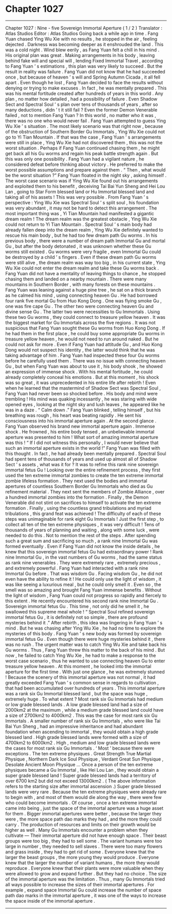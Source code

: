 
# Chapter 1027


---

Chapter 1027 : Nine - five Sovereign Immortal Aperture ( 1 / 2 )
Translator :
Atlas Studios
Editor :
Atlas Studios
Going back a while ago in time .
Fang Yuan chased Ying Wu Xie with no results , he stopped in the air , feeling dejected .
Darkness was becoming deeper as it enshrouded the land .
This was a cold night .
Wind blew eerily , as Fang Yuan felt a chill in his mind .
His original plan was great .
Making arrangements in his body , leaving behind fake will and special will , lending Fixed Immortal Travel , according to Fang Yuan ’ s estimations , this plan was very likely to succeed .
But the result in reality was failure .
Fang Yuan did not know that he had succeeded once , but because of heaven ’ s will and Spring Autumn Cicada , it all fell apart .
Even though he lost , Fang Yuan decided to face the results without denying or trying to make excuses .
In fact , he was mentally prepared . This was his mental fortitude created after hundreds of years in this world .
Any plan , no matter how detailed , had a possibility of failure . Even Shadow Sect and Spectral Soul ’ s plan over tens of thousands of years , after so many deductions , didn ’ t it still fail ?
Even the former Demon Venerable failed , not to mention Fang Yuan ?
In this world , no matter who it was , there was no one who would never fail .
Fang Yuan attempted to guess Ying Wu Xie ’ s situation .
The most likely scenario was that right now , because of the obstruction of Southern Border Gu Immortals , Ying Wu Xie could not go to Yi Tian Mountain .
If that was the case , Fang Yuan ’ s arrangements were still in place , Ying Wu Xie had not discovered them , this was not the worst situation .
Perhaps if Fang Yuan continued chasing them , he might get back all his Gu worms and regain his peak battle strength again .
But this was only one possibility .
Fang Yuan had a vigilant nature , he considered defeat before thinking about victory . He preferred to make the worst possible assumptions and prepare against them .
“ Then , what would be the worst situation ?” Fang Yuan floated in the night sky , asking himself .
The worst case scenario was if Ying Wu Xie found out his arrangements and exploited them to his benefit , deceiving Tai Bai Yun Sheng and Hei Lou Lan , going to Star Form blessed land or Hu Immortal blessed land and taking all of his assets !
This was very possible .
From Fang Yuan ’ s perspective : Ying Wu Xie was Spectral Soul ’ s split soul , his foundation was very abundant , it may not be hard to detect this arrangement . The most important thing was , Yi Tian Mountain had manifested a gigantic dream realm !
The dream realm was the greatest obstacle , Ying Wu Xie could not return to Yi Tian Mountain . Spectral Soul ’ s main body had already fallen deep into the dream realm , Ying Wu Xie definitely wanted to rescue his main body , but he had too few dream path Gu worms .
In his previous body , there were a number of dream path Immortal Gu and mortal Gu , but after the body detonated , it was unknown whether these Gu worms still existed . Gu worms were very fragile , even Immortal Gu could be destroyed by a child ’ s fingers .
Even if these dream path Gu worms were still alive , the dream realm was way too big , in his current state , Ying Wu Xie could not enter the dream realm and take these Gu worms back .
Fang Yuan did not have a mentality of leaving things to chance , he stopped chasing them and landed on a nearby mountain .
There were many mountains in Southern Border , with many forests on these mountains .
Fang Yuan was leaning against a huge pine tree , he sat on a thick branch as he calmed his mind , using connecting heaven Gu .
He had borrowed four rank five mortal Gu from Huo Kong Dong .
One was flying smoke Gu , one was fire cape Gu . The other two were connecting heaven Gu and divine sense Gu .
The latter two were necessities to Gu Immortals . Using these two Gu worms , they could connect to treasure yellow heaven . It was the biggest market for Gu Immortals across the five regions .
It was not suspicious that Fang Yuan sought these Gu worms from Huo Kong Dong .
If he had them in the first place , he could buy some appropriate Gu worms in treasure yellow heaven , he would not need to run around naked .
But he could not ask for more . Even if Fang Yuan had attitude Gu , and Huo Kong Dong would not suspect his identity , the latter would think that he was taking advantage of him .
Fang Yuan had inspected these four Gu worms before he carefully used them .
There was no issue with connecting heaven Gu , but when Fang Yuan was about to use it , his body shook , he showed an expression of immense shock .
With his mental fortitude , he could already completely conceal his emotions .
But at this moment , his shock was so great , it was unprecedented in his entire life after rebirth !
Even when he learned that the mastermind of Shadow Sect was Spectral Soul , Fang Yuan had never been so shocked before .
His body and mind were trembling !
His mind was quaking incessantly , he was staring with wide opened eyes , looking at the night sky and lush leaves , he appeared like he was in a daze .
“ Calm down .” Fang Yuan blinked , telling himself , but his breathing was rough , his heart was beating rapidly .
He sent his consciousness into his immortal aperture again .
At the second glance .
Fang Yuan observed his brand new immortal aperture again .
Immense shock .
He frowned , his entire body tensed , an unbelievable immortal aperture was presented to him !
What sort of amazing immortal aperture was this !
“ If I did not witness this personally , I would never believe that such an immortal aperture exists in the world !” Fang Yuan was filled with this thought .
In fact , he had already been mentally prepared .
Spectral Soul had spent tens of thousands of years and used up almost all of Shadow Sect ’ s assets , what was it for ?
It was to refine this rank nine sovereign immortal fetus Gu !
Looking over the entire refinement process , they first used the ten extreme immortal zombies to create the ten extreme immortal zombie lifeless formation . They next used the bodies and immortal apertures of countless Southern Border Gu Immortals who died as Gu refinement material . They next sent the members of Zombie Alliance , over a hundred immortal zombies into the formation . Finally , the Demon Venerable did not stint on sacrifices to himself to activate the ten extreme formation . Finally , using the countless grand tribulations and myriad tribulations , this grand feat was achieved !
The difficulty of each of these steps was unimaginable for rank eight Gu Immortals ! Just the first step , to collect all ten of the ten extreme physiques , it was very difficult ! Tens of thousands of years of planning and waiting , along with some luck , were needed to do this . Not to mention the rest of the steps .
After spending such a great sum and sacrificing so much , a rank nine Immortal Gu was formed eventually .
Even if Fang Yuan did not know the inside details , he knew that this sovereign immortal fetus Gu had extraordinary power !
Rank nine Immortal Gu , in the vast numbers of Gu worms , had the same status as rank nine venerables . They were extremely rare , extremely precious , and extremely powerful .
Fang Yuan had interacted with a rank nine Immortal Gu before .
That was wisdom Gu .
Facing wisdom Gu , he did not even have the ability to refine it !
He could only use the light of wisdom , it was like seeing a luxurious meal , but he could only smell it .
Even so , the smell was so amazing and brought Fang Yuan immense benefits .
Without the light of wisdom , Fang Yuan could not progress so rapidly and fiercely to this extent .
He recently encountered his second rank nine Immortal Gu .
Sovereign immortal fetus Gu .
This time , not only did he smell it , he swallowed this supreme meal whole !
“ Spectral Soul refined sovereign immortal fetus Gu , it is definitely not so simple , there are profound mysteries behind it .” After rebirth , this idea was lingering in Fang Yuan ’ s mind .
But he was chasing after Ying Wu Xie , he had no time to explore the mysteries of this body .
Fang Yuan ’ s new body was formed by sovereign immortal fetus Gu . Even though there were huge mysteries behind it , there was no rush .
The urgent matter was to catch Ying Wu Xie and take back his Gu worms .
Thus , Fang Yuan threw this matter to the back of his mind .
But now , he failed to catch Ying Wu Xie , he had to make a response to the worst case scenario , thus he wanted to use connecting heaven Gu to enter treasure yellow heaven .
At this moment , he looked into the immortal aperture for the first time .
With just one glance , he was extremely stunned !
Because the scenery of this immortal aperture was not normal , it had greatly exceeded Fang Yuan ’ s common sense in regards to cultivation , that had been accumulated over hundreds of years .
This immortal aperture was a rank six Gu Immortal blessed land , but the space was huge , extremely huge .
To what extent ?
Most rank six Gu Immortals had medium or low grade blessed lands . A low grade blessed land had a size of 2000km2 at the maximum , while a medium grade blessed land could have a size of 2700km2 to 4000km2 .
This was the case for most rank six Gu Immortals .
A smaller number of rank six Gu Immortals , who were like Tai Bai Yun Sheng , had an impressive inheritance and had abundant foundation when ascending to immortal , they would obtain a high grade blessed land .
High grade blessed lands were formed with a size of 4700km2 to 6000km2 .
High , medium and low grade blessed lands were the cases for most rank six Gu Immortals .
‘ Most ’ because there were exceptions .
The ten extreme physiques . Great Strength True Martial Physique , Northern Dark Ice Soul Physique , Verdant Great Sun Physique , Desolate Ancient Moon Physique …
Once a person of the ten extreme physiques became a Gu Immortal , like Hei Lou Lan , they would obtain a super grade blessed land !
Super grade blessed lands had a territory of over 6700 km2 but did not exceed 13000km2 .
( The above information refers to the starting size after immortal ascension .)
Super grade blessed lands were very rare . Because the ten extreme physiques were already rare to begin with , and most of them would die along the way , there were few who could become immortals .
Of course , once a ten extreme immortal came into being , just the space of the immortal aperture was a huge asset for them .
Bigger immortal apertures were better , because the larger they were , the more space path dao marks they had , and the more they could carry . The production of resources and limits on their growth would be higher as well .
Many Gu Immortals encounter a problem when they cultivate —
Their immortal aperture did not have enough space .
Their beast groups were too big , they had to sell some . The variant humans were too large in number , they needed to sell slaves . There were too many flowers and grass inside , they had to get rid of some .
Everyone knew that the larger the beast groups , the more young they would produce . Everyone knew that the larger the number of variant humans , the more they would reproduce . Everyone knew that their plants were more valuable when they were allowed to grow and expand further .
But they had no choice .
The size of the immortal aperture was the limitation .
Thus , many Gu Immortals tried all ways possible to increase the sizes of their immortal apertures . For example , expand space Immortal Gu could increase the number of space path dao marks in the immortal aperture , it was one of the ways to increase the space inside of the immortal aperture .

---

